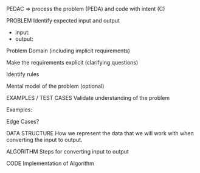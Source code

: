 PEDAC => process the problem (PEDA) and code with intent (C)

PROBLEM
Identify expected input and output
- input:
- output:

Problem Domain (including implicit requirements)

Make the requirements explicit (clarifying questions)

Identify rules

Mental model of the problem (optional)

EXAMPLES / TEST CASES
Validate understanding of the problem

Examples:

Edge Cases?

DATA STRUCTURE
How we represent the data that we will work with when converting the input to output.

ALGORITHM
Steps for converting input to output

CODE
Implementation of Algorithm